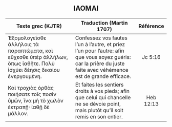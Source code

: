 <h2 align="center">ΙΑΟΜΑΙ</h2>

|Texte grec (KJTR)|Traduction (Martin 1707)|Référence|
|-----|-----|:---:
Ἐξομολογεῖσθε ἀλλήλοις τὰ παραπτώματα, καὶ εὔχεσθε ὑπὲρ ἀλλήλων, ὅπως ἰαθῆτε. Πολὺ ἰσχύει δέησις δικαίου ἐνεργουμένη.|Confessez vos fautes l’un à l’autre, et priez l’un pour l’autre: afin que vous soyez guéris: car la prière du juste faite avec véhémence est de grande efficace.|Jc 5:16|
Καὶ τροχιὰς ὀρθὰς ποιήσατε τοῖς ποσὶν ὑμῶν, ἵνα μὴ τὸ χωλὸν ἐκτραπῇ· ἰαθῇ δὲ μᾶλλον.|Et faites les sentiers droits à vos pieds; afin que celui qui chancelle ne se dévoie point, mais plutôt qu’il soit remis en son entier.|Heb 12:13|
